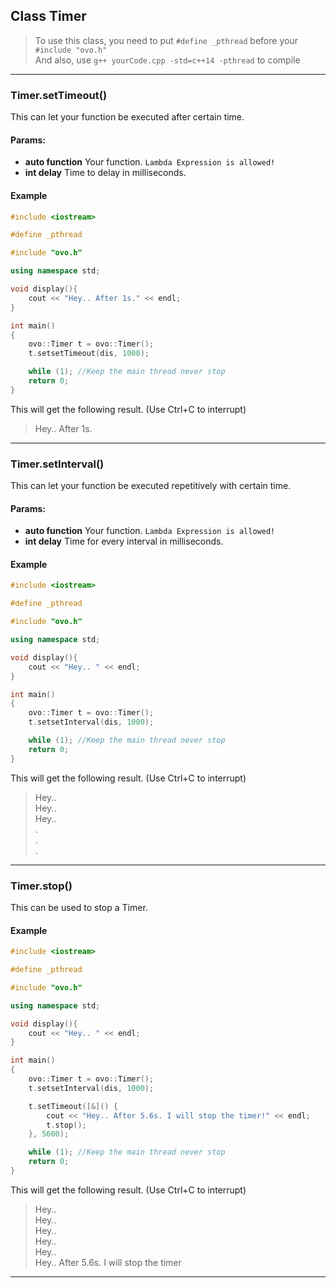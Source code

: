## Class Timer

>To use this class, you need to put `#define _pthread` before your `#include "ovo.h"` <br/>
>And also, use `g++ yourCode.cpp -std=c++14 -pthread` to compile <br/>
---------
### Timer.setTimeout()
This can let your function be executed after certain time.
#### Params:
 - **auto function** Your function. `Lambda Expression is allowed!`
 - **int delay** Time to delay in milliseconds.

#### Example
````C++
#include <iostream>

#define _pthread

#include "ovo.h"

using namespace std;

void display(){
    cout << "Hey.. After 1s." << endl;
}

int main()
{
    ovo::Timer t = ovo::Timer();
    t.setsetTimeout(dis, 1000); 

    while (1); //Keep the main thread never stop
    return 0;
}
````
This will get the following result. (Use Ctrl+C to interrupt)
>Hey.. After 1s.
--------------
### Timer.setInterval()
This can let your function be executed repetitively with certain time.
#### Params:
 - **auto function** Your function. `Lambda Expression is allowed!`
 - **int delay** Time for every interval in milliseconds.

#### Example
````C++
#include <iostream>

#define _pthread

#include "ovo.h"

using namespace std;

void display(){
    cout << "Hey.. " << endl;
}

int main()
{
    ovo::Timer t = ovo::Timer();
    t.setsetInterval(dis, 1000); 

    while (1); //Keep the main thread never stop
    return 0;
}
````
This will get the following result. (Use Ctrl+C to interrupt)
>Hey..<br/>
>Hey.. <br/>
>Hey.. <br/>
> .<br/>
> .<br/>
> .<br/>
-------------------
### Timer.stop()
This can be used to stop a Timer.

#### Example
````C++
#include <iostream>

#define _pthread

#include "ovo.h"

using namespace std;

void display(){
    cout << "Hey.. " << endl;
}

int main()
{
    ovo::Timer t = ovo::Timer();
    t.setsetInterval(dis, 1000);

    t.setTimeout([&]() {
        cout << "Hey.. After 5.6s. I will stop the timer!" << endl;
        t.stop();
    }, 5600); 

    while (1); //Keep the main thread never stop
    return 0;
}
````
This will get the following result. (Use Ctrl+C to interrupt)
>Hey..<br/>
>Hey.. <br/>
>Hey.. <br/>
>Hey.. <br/>
>Hey.. <br/>
>Hey.. After 5.6s. I will stop the timer
-------------------

